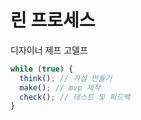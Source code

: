 # 린 프로세스

디자이너 제프 고델프

```js
while (true) {
  think(); // 가설 만들기
  make(); // mvp 제작
  check(); // 테스트 및 피드백
}
```

